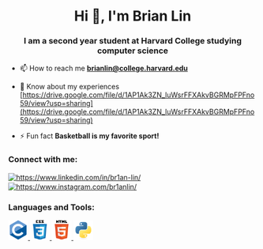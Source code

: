 <h1 align="center">Hi 👋, I'm Brian Lin</h1>
<h3 align="center">I am a second year student at Harvard College studying computer science</h3>

- 📫 How to reach me **brianlin@college.harvard.edu**

- 📄 Know about my experiences [https://drive.google.com/file/d/1AP1Ak3ZN_luWsrFFXAkvBGRMpFPFno59/view?usp=sharing](https://drive.google.com/file/d/1AP1Ak3ZN_luWsrFFXAkvBGRMpFPFno59/view?usp=sharing)

- ⚡ Fun fact **Basketball is my favorite sport!**

<h3 align="left">Connect with me:</h3>
<p align="left">
<a href="https://linkedin.com/in/https://www.linkedin.com/in/br1an-lin/" target="blank"><img align="center" src="https://raw.githubusercontent.com/rahuldkjain/github-profile-readme-generator/master/src/images/icons/Social/linked-in-alt.svg" alt="https://www.linkedin.com/in/br1an-lin/" height="30" width="40" /></a>
<a href="https://instagram.com/https://www.instagram.com/br1anlin/" target="blank"><img align="center" src="https://raw.githubusercontent.com/rahuldkjain/github-profile-readme-generator/master/src/images/icons/Social/instagram.svg" alt="https://www.instagram.com/br1anlin/" height="30" width="40" /></a>
</p>

<h3 align="left">Languages and Tools:</h3>
<p align="left"> <a href="https://www.cprogramming.com/" target="_blank" rel="noreferrer"> <img src="https://raw.githubusercontent.com/devicons/devicon/master/icons/c/c-original.svg" alt="c" width="40" height="40"/> </a> <a href="https://www.w3schools.com/css/" target="_blank" rel="noreferrer"> <img src="https://raw.githubusercontent.com/devicons/devicon/master/icons/css3/css3-original-wordmark.svg" alt="css3" width="40" height="40"/> </a> <a href="https://www.w3.org/html/" target="_blank" rel="noreferrer"> <img src="https://raw.githubusercontent.com/devicons/devicon/master/icons/html5/html5-original-wordmark.svg" alt="html5" width="40" height="40"/> </a> <a href="https://www.python.org" target="_blank" rel="noreferrer"> <img src="https://raw.githubusercontent.com/devicons/devicon/master/icons/python/python-original.svg" alt="python" width="40" height="40"/> </a> </p>
